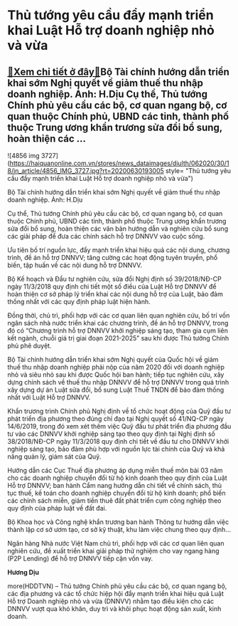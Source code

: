 Thủ tướng yêu cầu đẩy mạnh triển khai Luật Hỗ trợ doanh nghiệp nhỏ và vừa
=========================================================================

[:gift:Xem chi tiết ở đây:gift:](https://hddtvn.com/thu-tuong-yeu-cau-day-manh-trien-khai-luat-ho-tro-doanh-nghiep-nho-va-vua/)Bộ Tài chính hướng dẫn triển khai sớm Nghị quyết về giảm thuế thu nhập doanh nghiệp. Ảnh: H.Dịu Cụ thể, Thủ tướng Chính phủ yêu cầu các bộ, cơ quan ngang bộ, cơ quan thuộc Chính phủ, UBND các tỉnh, thành phố thuộc Trung ương khẩn trương sửa đổi bổ sung, hoàn thiện các …
------------------------------------------------------------------------------------------------------------------------------------------------------------------------------------------------------------------------------------------------------------------------------





![4856 img 3727](https://haiquanonline.com.vn/stores/news_dataimages/diulth/062020/30/18/in_article/4856_IMG_3727.jpg?rt=20200630193005 style= "Thủ tướng yêu cầu đẩy mạnh triển khai Luật Hỗ trợ doanh nghiệp nhỏ và vừa")


Bộ Tài chính hướng dẫn triển khai sớm Nghị quyết về giảm thuế thu nhập doanh nghiệp. Ảnh: H.Dịu



Cụ thể, Thủ tướng Chính phủ yêu cầu các bộ, cơ quan ngang bộ, cơ quan thuộc Chính phủ, UBND các tỉnh, thành phố thuộc Trung ương khẩn trương sửa đổi bổ sung, hoàn thiện các văn bản hướng dẫn và nghiên cứu bổ sung các giải pháp để đưa các chính sách hỗ trợ DNNVV vào cuộc sống.


Ưu tiên bố trí nguồn lực, đẩy mạnh triển khai hiệu quả các nội dung, chương trình, đề án hỗ trợ DNNVV; tăng cường các hoạt động tuyên truyền, phổ biến, tập huấn về các nội dung hỗ trợ DNNVV.


Bộ Kế hoạch và Đầu tư nghiên cứu, sửa đổi Nghị định số 39/2018/NĐ-CP ngày 11/3/2018 quy định chi tiết một số điều của Luật Hỗ trợ DNNVV để hoàn thiện cơ sở pháp lý triển khai các nội dung hỗ trợ của Luật, bảo đảm thống nhất với các quy định pháp luật hiện hành.


Đồng thời, chủ trì, phối hợp với các cơ quan liên quan nghiên cứu, bố trí vốn ngân sách nhà nước triển khai các chương trình, đề án hỗ trợ DNNVV, trong đó có “Chương trình hỗ trợ DNNVV khởi nghiệp sáng tạo, tham gia cụm liên kết ngành, chuỗi giá trị giai đoạn 2021-2025” sau khi được Thủ tướng Chính phủ phê duyệt.


Bộ Tài chính hướng dẫn triển khai sớm Nghị quyết của Quốc hội về giảm thuế thu nhập doanh nghiệp phải nộp của năm 2020 đối với doanh nghiệp nhỏ và siêu nhỏ sau khi được Quốc hội ban hành; tiếp tục nghiên cứu, xây dựng chính sách về thuế thu nhập DNNVV để hỗ trợ DNNVV trong quá trình xây dựng dự án Luật sửa đổi, bổ sung Luật Thuế TNDN để bảo đảm thống nhất với Luật Hỗ trợ DNNVV.


Khẩn trương trình Chính phủ Nghị định về tổ chức hoạt động của Quỹ đầu tư phát triển địa phương theo đúng chỉ đạo tại Nghị quyết số 41/NQ-CP ngày 14/6/2019, trong đó xem xét thêm việc Quỹ đầu tư phát triển địa phương đầu tư vào các DNNVV khởi nghiệp sáng tạo theo quy định tại Nghị định số 38/2018/NĐ-CP ngày 11/3/2018 quy định chi tiết về đầu tư cho DNNVV khởi nghiệp sáng tạo, bảo đảm phù hợp với nguồn lực tài chính của Quỹ và khả năng quản lý, giám sát của Quỹ.


Hướng dẫn các Cục Thuế địa phương áp dụng miễn thuế môn bài 03 năm cho các doanh nghiệp chuyển đổi từ hộ kinh doanh theo quy định của Luật Hỗ trợ DNNVV; ban hành Cẩm nang hướng dẫn chi tiết về chính sách, thủ tục thuế, kế toán cho doanh nghiệp chuyển đổi từ hộ kinh doanh; phổ biến các chính sách miễn, giảm tiền thuê đất phát triển cụm công nghiệp theo quy định của pháp luật về đất đai.


Bộ Khoa học và Công nghệ khẩn trương ban hành Thông tư hướng dẫn việc thành lập cơ sở ươm tạo, cơ sở kỹ thuật, khu làm việc chung theo quy định…


Ngân hàng Nhà nước Việt Nam chủ trì, phối hợp với các cơ quan liên quan nghiên cứu, đề xuất triển khai giải pháp thử nghiệm cho vay ngang hàng (P2P Lending) để hỗ trợ DNNVV tiếp cận vốn vay.




**Hương Dịu**



more(HDDTVN) – Thủ tướng Chính phủ yêu cầu các bộ, cơ quan ngang bộ, các địa phương và các tổ chức hiệp hội đẩy mạnh triển khai hiệu quả Luật Hỗ trợ Doanh nghiệp nhỏ và vừa (DNNVV) nhằm tạo điều kiện cho các DNNVV vượt qua khó khăn, duy trì và khôi phục hoạt động sản xuất, kinh doanh.

